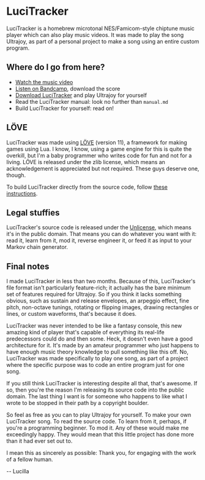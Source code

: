 # LuciTracker



LuciTracker is a homebrew microtonal NES/Famicom-style chiptune music player which can also play music videos. It was made to play the song Ultrajoy, as part of a personal project to make a song using an entire custom program.



## Where do I go from here?

* [Watch the music video](https://youtu.be/clHJY7exVec)
* [Listen on Bandcamp](https://lucilla.bandcamp.com/album/ultrajoy), download the score
* [Download LuciTracker](https://lucitone.itch.io/lucitracker) and play Ultrajoy for yourself
* Read the LuciTracker manual: look no further than `manual.md`
* Build LuciTracker for yourself: read on!



## LÖVE

LuciTracker was made using [LÖVE](https://love2d.org/) (version 11), a framework for making games using Lua. I know, I know, using a game engine for this is quite the overkill, but I'm a baby programmer who writes code for fun and not for a living. LÖVE is released under the zlib license, which means an acknowledgement is appreciated but not required. These guys deserve one, though.

To build LuciTracker directly from the source code, follow [these instructions](https://love2d.org/wiki/Game_Distribution).



## Legal stuffies

LuciTracker's source code is released under the [Unlicense](https://choosealicense.com/licenses/unlicense/), which means it's in the public domain. That means you can do whatever you want with it: read it, learn from it, mod it, reverse engineer it, or feed it as input to your Markov chain generator.



## Final notes

I made LuciTracker in less than two months. Because of this, LuciTracker's file format isn't particularly feature-rich; it actually has the bare minimum set of features required for Ultrajoy. So if you think it lacks something obvious, such as sustain and release envelopes, an arpeggio effect, fine pitch, non-octave tunings, rotating or flipping images, drawing rectangles or lines, or custom waveforms, that's because it does.

LuciTracker was never intended to be like a fantasy console, this new amazing kind of player that's capable of everything its real-life predecessors could do and then some. Heck, it doesn't even have a good architecture for it. It's made by an amateur programmer who just happens to have enough music theory knowledge to pull something like this off. No, LuciTracker was made specifically to play one song, as part of a project where the specific purpose was to code an entire program just for one song.

If you still think LuciTracker is interesting despite all that, that's awesome. If so, then you're the reason I'm releasing its source code into the public domain. The last thing I want is for someone who happens to like what I wrote to be stopped in their path by a copyright boulder.

So feel as free as you can to play Ultrajoy for yourself. To make your own LuciTracker song. To read the source code. To learn from it, perhaps, if you're a programming beginner. To mod it. Any of these would make me exceedingly happy. They would mean that this little project has done more than it had ever set out to.

I mean this as sincerely as possible: Thank you, for engaging with the work of a fellow human.

\-\- Lucilla

